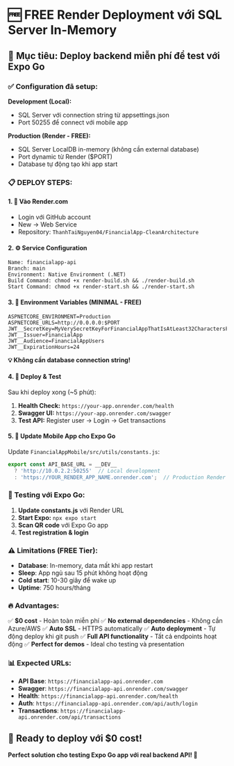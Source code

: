 # 🆓 FREE Render Deployment với SQL Server In-Memory

## 🎯 Mục tiêu: Deploy backend miễn phí để test với Expo Go

### ✅ Configuration đã setup:

**Development (Local):**
- SQL Server với connection string từ appsettings.json
- Port 50255 để connect với mobile app

**Production (Render - FREE):**
- SQL Server LocalDB in-memory (không cần external database)
- Port dynamic từ Render ($PORT)
- Database tự động tạo khi app start

### 📋 DEPLOY STEPS:

#### 1. 🔗 Vào Render.com
- Login với GitHub account
- New → Web Service
- Repository: `ThanhTaiNguyen04/FinancialApp-CleanArchitecture`

#### 2. ⚙️ Service Configuration
```
Name: financialapp-api
Branch: main
Environment: Native Environment (.NET)
Build Command: chmod +x render-build.sh && ./render-build.sh
Start Command: chmod +x render-start.sh && ./render-start.sh
```

#### 3. 🔧 Environment Variables (MINIMAL - FREE)
```
ASPNETCORE_ENVIRONMENT=Production
ASPNETCORE_URLS=http://0.0.0.0:$PORT
JWT__SecretKey=MyVerySecretKeyForFinancialAppThatIsAtLeast32CharactersForProduction!
JWT__Issuer=FinancialApp  
JWT__Audience=FinancialAppUsers
JWT__ExpirationHours=24
```

**💡 Không cần database connection string!**

#### 4. 🚀 Deploy & Test

Sau khi deploy xong (~5 phút):
1. **Health Check:** `https://your-app.onrender.com/health`
2. **Swagger UI:** `https://your-app.onrender.com/swagger`
3. **Test API:** Register user → Login → Get transactions

#### 5. 📱 Update Mobile App cho Expo Go

Update `FinancialAppMobile/src/utils/constants.js`:
```javascript
export const API_BASE_URL = __DEV__ 
  ? 'http://10.0.2.2:50255'  // Local development
  : 'https://YOUR_RENDER_APP_NAME.onrender.com';  // Production Render URL
```

### 🎯 Testing với Expo Go:

1. **Update constants.js** với Render URL
2. **Start Expo:** `npx expo start`
3. **Scan QR code** với Expo Go app
4. **Test registration & login**

### ⚠️ Limitations (FREE Tier):

- **Database**: In-memory, data mất khi app restart
- **Sleep**: App ngủ sau 15 phút không hoạt động  
- **Cold start**: 10-30 giây để wake up
- **Uptime**: 750 hours/tháng

### 🔥 Advantages:

✅ **$0 cost** - Hoàn toàn miễn phí
✅ **No external dependencies** - Không cần Azure/AWS
✅ **Auto SSL** - HTTPS automatically
✅ **Auto deployment** - Tự động deploy khi git push
✅ **Full API functionality** - Tất cả endpoints hoạt động
✅ **Perfect for demos** - Ideal cho testing và presentation

### 📊 Expected URLs:

- **API Base**: `https://financialapp-api.onrender.com`
- **Swagger**: `https://financialapp-api.onrender.com/swagger`  
- **Health**: `https://financialapp-api.onrender.com/health`
- **Auth**: `https://financialapp-api.onrender.com/api/auth/login`
- **Transactions**: `https://financialapp-api.onrender.com/api/transactions`

## 🚀 Ready to deploy với $0 cost!

**Perfect solution cho testing Expo Go app với real backend API! 🎉**